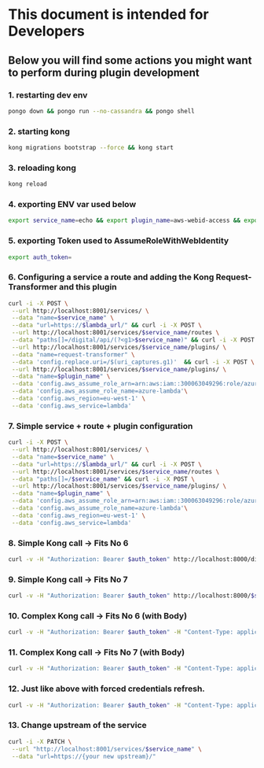 # This document is intended for Developers
## Below you will find some actions you might want to perform during plugin development

### 1. restarting dev env
```sh
pongo down && pongo run --no-cassandra && pongo shell
```

### 2. starting kong
```sh
kong migrations bootstrap --force && kong start
```

### 3. reloading kong
```sh
kong reload
```

### 4. exporting ENV var used below
```sh
export service_name=echo && export plugin_name=aws-webid-access && export lambda_url={your lambda function url}
```

### 5. exporting Token used to AssumeRoleWithWebIdentity
```sh
export auth_token=
```


### 6. Configuring a service a route and adding the Kong Request-Transformer and this plugin
```sh
curl -i -X POST \
 --url http://localhost:8001/services/ \
 --data "name=$service_name" \
 --data "url=https://$lambda_url/" && curl -i -X POST \
 --url http://localhost:8001/services/$service_name/routes \
 --data "paths[]=/digital/api/(?<g1>$service_name)" && curl -i -X POST \
 --url http://localhost:8001/services/$service_name/plugins/ \
 --data "name=request-transformer" \
 --data 'config.replace.uri=/$(uri_captures.g1)'  && curl -i -X POST \
 --url http://localhost:8001/services/$service_name/plugins/ \
 --data "name=$plugin_name" \
 --data 'config.aws_assume_role_arn=arn:aws:iam::300063049296:role/azure-lambda' \
 --data 'config.aws_assume_role_name=azure-lambda'\
 --data 'config.aws_region=eu-west-1' \
 --data 'config.aws_service=lambda' 
```

### 7. Simple service + route + plugin configuration
```sh
curl -i -X POST \
 --url http://localhost:8001/services/ \
 --data "name=$service_name" \
 --data "url=https://$lambda_url/" && curl -i -X POST \
 --url http://localhost:8001/services/$service_name/routes \
 --data "paths[]=/$service_name" && curl -i -X POST \
 --url http://localhost:8001/services/$service_name/plugins/ \
 --data "name=$plugin_name" \
 --data 'config.aws_assume_role_arn=arn:aws:iam::300063049296:role/azure-lambda' \
 --data 'config.aws_assume_role_name=azure-lambda'\
 --data 'config.aws_region=eu-west-1' \
 --data 'config.aws_service=lambda' 
```

### 8. Simple Kong call -> Fits No 6
```sh
curl -v -H "Authorization: Bearer $auth_token" http://localhost:8000/digital/api/$service_name 
```

### 9. Simple Kong call -> Fits No 7
```sh
curl -v -H "Authorization: Bearer $auth_token" http://localhost:8000/$service_name
```

### 10. Complex Kong call -> Fits No 6 (with Body)
```sh
curl -v -H "Authorization: Bearer $auth_token" -H "Content-Type: application/json" http://localhost:8000/digital/api/$service_name?query=true --data '{"username":"xyz","password":"xyz"}' 
```


### 11. Complex Kong call -> Fits No 7 (with Body)  
```sh
curl -v -H "Authorization: Bearer $auth_token" -H "Content-Type: application/json" http://localhost:8000/$service_name?query=true --data '{"username":"xyz","password":"xyz"}' 
```


### 12. Just like above with forced credentials refresh.
```sh
curl -v -H "Authorization: Bearer $auth_token" -H "Content-Type: application/json" -H "x-sts-refresh: true" http://localhost:8000/digital/api/$service_name?query=true --data '{"username":"xyz","password":"xyz"}' 
```

### 13. Change upstream of the service
```sh
curl -i -X PATCH \
 --url "http://localhost:8001/services/$service_name" \
 --data "url=https://{your new upstream}/"
```

